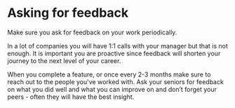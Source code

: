 # Asking for feedback

Make sure you ask for feedback on your work periodically.

In a lot of companies you will have 1:1 calls with your manager but that is not enough. It is important you are proactive since feedback will shorten your journey to the next level of your career.

When you complete a feature, or once every 2-3 months make sure to reach out to the people you've worked with. Ask your seniors for feedback on what you did well and what you can improve on and don’t forget your peers - often they will have the best insight.

